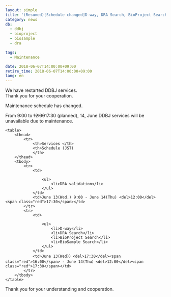 ```yaml
---
layout: simple
title: '(Resumed)[Schedule changed]D-way, DRA Search, BioProject Search, BioSample Search  will be unavailable (9:00 13, Jun -<del>12:00</del>17:30 14, Jun ) '
category: news
db:
  - ddbj
  - bioproject
  - biosample
  - dra

tags:
  - Maintenance

date: 2018-06-07T14:00:00+09:00
retire_time: 2018-06-07T14:00:00+09:00
lang: en
---
```


<p class="red">We have restarted DDBJ services.<br>Thank you for your cooperation.</p>

<p>Maintenance schedule has changed.</p>

<p>From 9:00 to <del>12:00</del><span class="red">17:30</span> (planned), 14, June DDBJ services will be unavailable due to maintenance. </p>
<div class="main_table format">

    <table>
        <thead>
            <tr>
                <th>Services </th>
                <th>Schedule (JST)
                </th>
        </thead>
        <tbody>
            <tr>
                <td>

                    <ul>
                        <li>DRA validation</li>
                    </ul>
                </td>
                <td>June 13(Wed.) 9:00 - June 14(Thu) <del>12:00</del><span class="red">17:30</span></td>
            </tr>
            <tr>
                <td>

                    <ul>
                        <li>D-way</li>
                        <li>DRA Search</li>
                        <li>BioProject Search</li>
                        <li>BioSample Search</li>
                    </ul>
                </td>
                <td>June 13(Wed)）<del>17:30</del><span class="red">16:00</span> - June 14(Thu）<del>12:00</del><span class="red">17:30</span></td>
            </tr>
        </tbody>
    </table>
</div>

<p>Thank you for your understanding and cooperation.</p>
